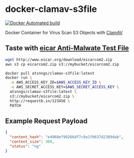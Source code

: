 docker-clamav-s3file
====================

[![Docker Automated build](https://img.shields.io/docker/automated/atsnngs/clamav-s3file.svg?maxAge=2592000)](https://hub.docker.com/r/atsnngs/clamav-s3file/)

Docker Container for Virus Scan S3 Objects with [ClamAV]

Taste with [eicar Anti-Malwate Test File]
------------------------------------

```sh
wget http://www.eicar.org/download/eicarcom2.zip
aws s3 cp eicarcom2.zip s3://mybucket/eicarcom2.zip

docker pull atsnngs/clamav-s3file:latest
docker run \
  -e AWS_ACCESS_KEY_ID=$AWS_ACCESS_KEY_ID \
  -e AWS_SECRET_ACCESS_KEY=$AWS_SECRET_ACCESS_KEY \
  atsnngs/clamav-s3file:latest \
  s3://mybucket/eicarcom2.zip \
  http://requestb.in/123456 \
  PATCH
```

Example Request Payload
-----------------------

```json
{
  "content_hash": "e4968ef99266df7c9a1f0637d2389dab",
  "content_size": 308,
  "status": "ng"
}
```

[ClamAV]: https://www.clamav.net/
[eicar Anti-Malwate Test File]: http://www.eicar.org/85-0-Download.html
